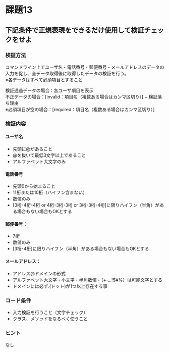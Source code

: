 # 課題13

## 下記条件で正規表現をできるだけ使用して検証チェックをせよ

### 検証方法

コマンドライン上でユーザ名・電話番号・郵便番号・メールアドレスのデータの入力を促し、全データ取得後に取得したデータの検証を行う。  
※各データはすべて必須項目とすること  

検証通過データの場合：各ユーザ項目を表示  
不正データの場合：[invalid：項目名（複数ある場合はカンマ区切り）] + 検証落ち理由  
※必須項目が空の場合：[required：項目名（複数ある場合はカンマ区切り）]  

### 検証内容

#### ユーザ名
 - 先頭に@があること
 - @を抜いて最低3文字以上であること
 - アルファベット大文字のみ

#### 電話番号
 - 先頭0から始まること
 - 11桁または10桁（ハイフン含まない）
 - 数値のみ
 - [3桁-4桁-4桁 or 4桁-3桁-3桁 or 3桁-3桁-4桁]に限りハイフン（半角）がある場合もない場合もOKとする

#### 郵便番号：
 - 7桁
 - 数値のみ 
 - [3桁-4桁]に限りハイフン（半角）がある場合もない場合もOKとする

#### メールアドレス：
 - アドレス@ドメインの形式
 - アルファベット大文字・小文字・半角数値・（+-_.!$#%）は可能文字とする
 - ドメインには必ず.(ドット)が1つ以上存在する事
 
### コード条件
- 入力検証を行うこと（文字チェック）
- クラス、メソッドをなるべく使うこと

### ヒント
なし




